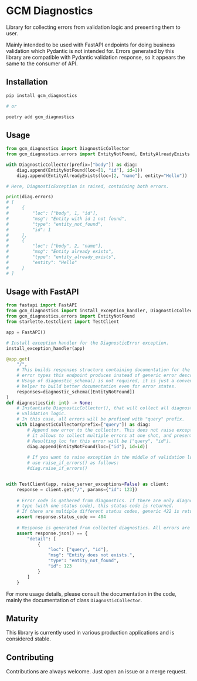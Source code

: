 # GCM Diagnostics

Library for collecting errors from validation logic and presenting them to user.

Mainly intended to be used with FastAPI endpoints for doing business validation which Pydantic is not intended for. Errors
generated by this library are compatible with Pydantic validation response, so it appears the same
to the consumer of API.

## Installation

```bash
pip install gcm_diagnostics

# or

poetry add gcm_diagnostics
```

## Usage

```python
from gcm_diagnostics import DiagnosticCollector
from gcm_diagnostics.errors import EntityNotFound, EntityAlreadyExists

with DiagnosticCollector(prefix=["body"]) as diag:
    diag.append(EntityNotFound(loc=[1, "id"], id=1))
    diag.append(EntityAlreadyExists(loc=[2, "name"], entity="Hello"))

# Here, DiagnosticException is raised, containing both errors.

print(diag.errors)
# [
#     {
#         "loc": ["body", 1, "id"],
#         "msg": "Entity with id 1 not found",
#         "type": "entity_not_found",
#         "id": 1
#     },
#     {
#         "loc": ["body", 2, "name"],
#         "msg": "Entity already exists",
#         "type": "entity_already_exists",
#         "entity": "Hello"
#     }
# ]
```

## Usage with FastAPI

```python
from fastapi import FastAPI
from gcm_diagnostics import install_exception_handler, DiagnosticCollector, diagnostic_schema
from gcm_diagnostics.errors import EntityNotFound
from starlette.testclient import TestClient

app = FastAPI()

# Install exception handler for the DiagnosticError exception.  
install_exception_handler(app)

@app.get(
    "/",
    # This builds responses structure containing documentation for the specified
    # error types this endpoint produces instead of generic error description.
    # Usage of diagnostic_schema() is not required, it is just a convenient
    # helper to build better documentation even for error states.
    responses=diagnostic_schema([EntityNotFound])
)
def diagnostics(id: int) -> None:
    # Instantiate DiagnosticCollector(), that will collect all diagnostic data from
    # validation logic.
    # In this case, all errors will be prefixed with "query" prefix.
    with DiagnosticCollector(prefix=["query"]) as diag:
        # Append new error to the collector. This does not raise exception immediately,
        # it allows to collect multiple errors at one shot, and present it all to the user.
        # Resulting loc for this error will be ["query", "id"].
        diag.append(EntityNotFound(loc=["id"], id=id))
        
        # If you want to raise exception in the middle of validation logic, you can
        # use raise_if_errors() as follows:
        #diag.raise_if_errors()


with TestClient(app, raise_server_exceptions=False) as client:
    response = client.get("/", params={"id": 123})
    
    # Error code is gathered from diagnostics. If there are only diagnostics of one
    # type (with one status code), this status code is returned.
    # If there are multiple different status codes, generic 422 is returned.
    assert response.status_code == 404
    
    # Response is generated from collected diagnostics. All errors are present in the detail array.
    assert response.json() == {
        "detail": [
            {
                "loc": ["query", "id"],
                "msg": "Entity does not exists.",
                "type": "entity_not_found",
                "id": 123
            }
        ]
    }
```

For more usage details, please consult the documentation in the code, mainly the documentation of class `DiagnosticCollector`.

## Maturity

This library is currently used in various production applications and is considered stable.

## Contributing

Contributions are always welcome. Just open an issue or a merge request.
